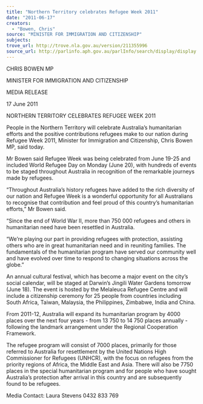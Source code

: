```yaml
---
title: "Northern Territory celebrates Refugee Week 2011"
date: "2011-06-17"
creators:
  - "Bowen, Chris"
source: "MINISTER FOR IMMIGRATION AND CITIZENSHIP"
subjects:
trove_url: http://trove.nla.gov.au/version/211355996
source_url: http://parlinfo.aph.gov.au/parlInfo/search/display/display.w3p;query=Id%3A%22media/pressrel/851432%22
---
```


 CHRIS BOWEN MP 

 MINISTER FOR IMMIGRATION AND CITIZENSHIP   

 MEDIA RELEASE 

 17 June 2011   

 NORTHERN TERRITORY CELEBRATES REFUGEE WEEK  2011    

 People in the Northern Territory will celebrate Australia’s humanitarian efforts and the  positive contributions refugees make to our nation during Refugee Week 2011, Minister for  Immigration and Citizenship, Chris Bowen MP, said today.   

 Mr Bowen said Refugee Week was being celebrated from June 19-25 and included World  Refugee Day on Monday (June 20), with hundreds of events to be staged throughout  Australia in recognition of the remarkable journeys made by refugees.   

 “Throughout Australia’s history refugees have added to the rich diversity of our nation and  Refugee Week is a wonderful opportunity for all Australians to recognise that contribution  and feel proud of this country’s humanitarian efforts,” Mr Bowen said.   

 “Since the end of World War II, more than 750 000 refugees and others in humanitarian  need have been resettled in Australia.   

 “We’re playing our part in providing refugees with protection, assisting others who are in  great humanitarian need and in reuniting families. The fundamentals of the humanitarian  program have served our community well and have evolved over time to respond to  changing situations across the globe.”   

 An annual cultural festival, which has become a major event on the city’s social calendar, will  be staged at Darwin’s Jingili Water Gardens tomorrow (June 18). The event is hosted by the  Melaleuca Refugee Centre and will include a citizenship ceremony for 25 people from  countries including South Africa, Taiwan, Malaysia, the Philippines, Zimbabwe, India and  China.   

 From 2011-12, Australia will expand its humanitarian program by 4000 places over the next  four years - from 13 750 to 14 750 places annually - following the landmark arrangement  under the Regional Cooperation Framework.   

 The refugee program will consist of 7000 places, primarily for those referred to Australia for  resettlement by the United Nations High Commissioner for Refugees (UNHCR), with the  focus on refugees from the priority regions of Africa, the Middle East and Asia. There will  also be 7750 places in the special humanitarian program and for people who have sought  Australia’s protection after arrival in this country and are subsequently found to be refugees.    

 Media Contact: Laura Stevens 0432 833 769 

